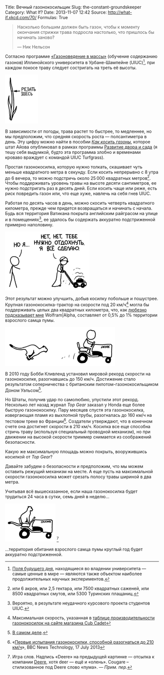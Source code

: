 Title: Вечный газонокосильщик
Slug: the-constant-groundskeeper
Category: What If?
Date: 2013-11-07 12:42
Source: http://what-if.xkcd.com/70/
Formulas: True

> Насколько большим должен быть газон, чтобы к моменту окончания стрижки трава подросла настолько, что пришлось бы начинать заново?
> 
> — Ник Нельсон

Согласно программе [«Газоноведение в массы»](http://www.turf.uiuc.edu/extension/ext-mow.html) (обучение содержанию газонов) Иллинойского университета в Урбане-Шампейне (UIUC)[^1], при каждом покосе траву следует состригать на треть её высоты.

![](/uploads/070-the-constant-groundskeeper/lawn_cuthere_ru.png "План битвы UIUC Turfgrass 2013, по-видимому.")

В зависимости от погоды, трава растет то быстрее, то медленнее, но мы предположим, что средняя скорость роста — полсантиметра в день. Эту цифру можно найти в пособии _[Как косить газоны](http://www.extension.iastate.edu/publications/pm1213.pdf)_, которое штат Айова опубликовал в рамках программы [Развитие двора и сада](http://www.yardandgarden.extension.iastate.edu/) (я тешу себя выдумкой, будто эта программа злобно и временами кроваво враждует с командой UIUC Turfgrass).

Простая газонокосилка, которую нужно толкать, скашивает чуть меньше квадратного метра в секунду. Если косить непрерывно с 8 утра до 6 вечера, то можно подстричь около 25&thinsp;000 квадратных метров[^2]. Чтобы поддерживать уровень травы на высоте десяти сантиметров, ее нужно подстригать раз в десять дней. Если косить чаще или реже, есть риск повредить газон или, что еще хуже, навлечь на себя гнев UIUC.

Работая по десять часов в день, можно скосить четверть квадратного километра, прежде чем придется возвращаться и начинать с начала. Будь вся территория Ватикана покрыта английским райграсом на улице и в помещениях[^3], ее удалось бы содержать аккуратно подстриженной примерно наполовину.

![](/uploads/070-the-constant-groundskeeper/lawn_pope_ru.png "А с помощью Пенсионера Бенедикта XVI можно выкосить хоть всю территорию разом!")

Этот результат можно улучшить, добыв косилку побольше и пошустрее. Крупная газонокосилка-трактор на скорости под 20 км/ч[^4] могла бы поддерживать целых два квадратных километра, что, как [любезно подсказывает мне](http://www.wolframalpha.com/input/?i=2+km%5E2) Wolfram|Alpha, составляет от 0,5% до 1% территории взрослого самца пумы.

![](/uploads/070-the-constant-groundskeeper/lawn_cougar.png "Пума преследует Оленя.")

В 2010 году Бобби Кливленд установил мировой рекорд скорости на газонокосилке, разогнавшись до 150 км/ч. Достижение стало результатом соперничества с британским пилотом-газонокосильщиком Доном Уэльсом[^5].

Но Штаты, получив удар по самолюбию, упустили этот рекорд. Несколько лет назад журнал _Top Gear_ заказал у Honda еще более быструю газонокосилку. Пару месяцев спустя эта газонокосилка, извергающая пламя из выхлопной трубы, разогналась до 160 км/ч на тестовом треке во Франции[^6]. Создатели утверждают, что в конечном счете она достигнет скорости в 210 км/ч. Косилка все еще способна стричь траву (используя специальный проводной механизм), но при движении на высокой скорости триммер снимается из соображений безопасности.

Какую же максимальную площадь можно покрыть, вооружившись косилкой от _Top Gear_?

Давайте забудем о безопасности и предположим, что мы можем оставить режущий механизм на месте. А еще пусть на максимальной скорости газонокосилка может срезать полосу травы шириной в два метра.

Учитывая всё вышесказанное, если наша газонокосилка будет трудиться 24 часа в сутки, семь дней в неделю...

![](/uploads/070-the-constant-groundskeeper/lawn_cougar_2.png "Поскольку в Европе пумы не водятся, американцам стоит попробовать поставить рекорд «максимальной скорости на газонокосилке, управляемой пумой» — его они должны удержать.")
[^7]

...территория обитания взрослого самца пумы круглый год будет аккуратно подстриженной.

[^1]: [Поля будущего дня](http://admissions.illinois.edu/visit/selfguided/quad.html#morrow), находящиеся во владении университета — самые ценные в мире — являются также объектом наиболее продолжительных научных экспериментов.
[^2]: или 6 акров, или 2,5 гектара, или 7500 квадратных саженей, или 8500 квадратных смутов, или 5300 Туринских плащаниц.
[^3]: Вероятно, в результате неудачного курсового проекта студентов UIUC.
[^4]: Максимальная скорость, указанная в [таблице производительности газонокосилок на сайте магазина Cub Cadet](http://www.cubcadet.com/webapp/wcs/stores/servlet/CubCadetFullPageArticleDisplayView?langId=-1&storeId=10051&catalogId=14101&pageView=Cubcadet_Commercial/AcresPerHour.html) 
[^5]: [В самом деле](http://reviews.cnet.com/8301-13746_7-20017942-48.html).
[^6]: «[Первые испытания газонокосилки, способной разогнаться до 210 км/ч](http://www.bbc.co.uk/news/technology-23342347)», BBC News Technology, 17 July 2013
[^7]: Игра слов. Надпись «Deere» на предыдущей картинке — отсылка к компании [Deere](http://ru.wikipedia.org/wiki/Deere_%26_Company), хотя deer — ещё и «олень». Cougare – стилизованное под Deere слово «пума». — _Прим. пер._
